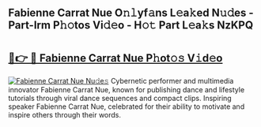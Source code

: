 ## Fabienne Carrat Nue O𝚗𝚕yf𝚊ns L𝚎a𝚔ed N𝚞𝚍es - Part-Irm P𝚑𝚘tos Vi𝚍𝚎o - H𝚘𝚝 Part L𝚎a𝚔s NzKPQ

# <h2><a href="http://kfcpkc.oniu.top/?m=Fabienne+Carrat+Nue">🔗👉 🔴 Fabienne Carrat Nue P𝚑ot𝚘𝚜 V𝚒d𝚎o</a></h2>

[![Fabienne Carrat Nue Nu𝚍e𝚜](https://i.imgur.com/0qMVB7G.gif)](http://kfcpkc.oniu.top/?m=Fabienne+Carrat+Nue)
Cybernetic performer and multimedia innovator Fabienne Carrat Nue, known for publishing dance and lifestyle tutorials through viral dance sequences and compact clips. Inspiring speaker Fabienne Carrat Nue, celebrated for their ability to motivate and inspire others through their words.  
